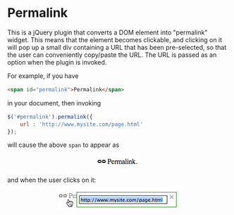Permalink
=========

This is a jQuery plugin that converts a DOM element into "permalink"
widget.  This means that the element becomes clickable, and clicking
on it will pop up a small div containing a URL that has been
pre-selected, so that the user can conveniently copy/paste the URL.
The URL is passed as an option when the plugin is invoked.

For example, if you have

```html
<span id="permalink">Permalink</span>
```

in your document, then invoking

```js
$('#permalink').permalink({
    url : 'http://www.mysite.com/page.html'
});
```

will cause the above `span` to appear as

<p align="center">
  <img src="./sample.png?raw=true"/>
</p>

and when the user clicks on it:

<p align="center">
  <img src="./sample-clicked.png?raw=true"/>
</p>
